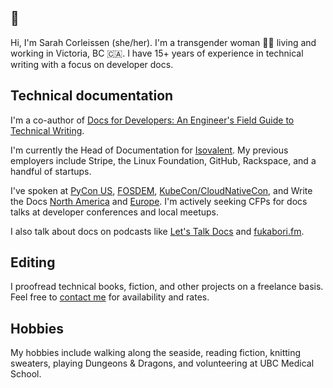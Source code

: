## :wave:

Hi, I'm Sarah Corleissen (she/her). I'm a transgender woman 🏳️‍⚧️ living and working in Victoria, BC 🇨🇦. I have 15+ years of experience in technical writing with a focus on developer docs. 

## Technical documentation

I'm a co-author of [Docs for Developers: An Engineer's Field Guide to Technical Writing][docs-for-devs].

I'm currently the Head of Documentation for [Isovalent]. My previous employers include Stripe, the Linux Foundation, GitHub, Rackspace, and a handful of startups.

I've spoken at [PyCon US], [FOSDEM], [KubeCon/CloudNativeCon], and Write the Docs [North America] and [Europe]. I'm actively seeking CFPs for docs talks at developer conferences and local meetups.

I also talk about docs on podcasts like [Let's Talk Docs] and [fukabori.fm]. 

## Editing

I proofread technical books, fiction, and other projects on a freelance basis. Feel free to [contact me] for availability and rates.

## Hobbies

My hobbies include walking along the seaside, reading fiction, knitting sweaters, playing Dungeons & Dragons, and volunteering at UBC Medical School.



[docs-for-devs]: https://link.springer.com/book/10.1007/978-1-4842-7217-6
[Isovalent]: https://isovalent.com
[PyCon US]: https://www.youtube.com/watch?v=0k9UkMrMBYM
[FOSDEM]: https://archive.fosdem.org/2019/schedule/event/multikuber/
[KubeCon/CloudNativeCon]: https://kccncna20.sched.com/speaker/zach_corleissen.21luzb09
[North America]: https://andrewspittle.com/2014/05/06/write-the-docs-zach-corleissen-more-than-a-reference-better-apis-through-empathy/
[Europe]: https://pyvideo.org/write-the-docs-prague-2019/zachary-sarah-corleissen-found-in-translation-lessons-from-a-year-of-open-source-localization.html
[Let's Talk Docs]: https://ltd-podcast.sustainoss.org/9
[fukabori.fm]: https://fukabori.fm/
[contact me]: mailto:sarah@corleissen.com
